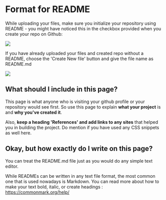 # Format for README

While uploading your files, make sure you initialize your repository using README - you might have noticed this in the checkbox provided when you create your repo on Github:

![](https://i.imgur.com/Hstl9ke.png)

If you have already uploaded your files and created repo without a README, choose the 'Create New file' button and give the file name as README.md

![](https://i.imgur.com/OlBjJLd.png)

## What should I include in this page?

This page is what anyone who is visiting your github profile or your repository would see first. So use this page to explain **what your project** is and **why you've created it**. 

Also, **keep a heading 'References' and add links to any sites** that helped you in building the project. Do mention if you have used any CSS snippets as well here. 

## Okay, but how exactly do I write on this page?

You can treat the README.md file just as you would do any simple text editor. 

While READMEs can be written in any text file format, the most common one that is used nowadays is Markdown. You can read more about how to make your text bold, italic, or create headings : https://commonmark.org/help/


